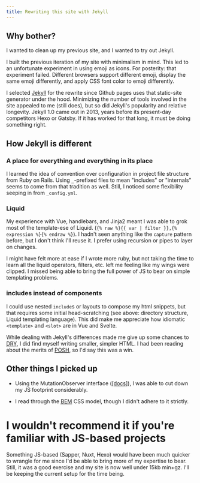 ```yaml
---
title: Rewriting this site with Jekyll
---
```


## Why bother?

I wanted to clean up my previous site, and I wanted to try out Jekyll.

I built the previous iteration of my site with minimalism in mind. This led to an unfortunate experiment in using emoji as icons. For posterity: that experiment failed. Different browsers support different emoji, display the same emoji differently, and apply CSS font color to emoji differently.

I selected [Jekyll](https://jekyllrb.com/) for the rewrite since Github pages uses that static-site generator under the hood. Minimizing the number of tools involved in the site appealed to me (still does), but so did Jekyll's popularity and relative longevity. Jekyll 1.0 came out in 2013, years before its present-day competitors Hexo or Gatsby. If it has worked for that long, it must be doing something right.

## How Jekyll is different

### A place for everything and everything in its place

I learned the idea of convention over configuration in project file structure from Ruby on Rails. Using `_`-prefixed files to mean "includes" or "internals" seems to come from that tradition as well. Still, I noticed some flexibility seeping in from `_config.yml`.

### Liquid

My experience with Vue, handlebars, and Jinja2 meant I was able to grok most of the template-ese of Liquid. (`{% raw %}{{ var | filter }},{% expression %}{% endraw %}`). I hadn't seen anything like the `capture` pattern before, but I don't think I'll reuse it. I prefer using recursion or pipes to layer on changes.

I might have felt more at ease if I wrote more ruby, but not taking the time to learn all the liquid operators, filters, etc. left me feeling like my wings were clipped. I missed being able to bring the full power of JS to bear on simple templating problems.

### includes instead of components

I could use nested `include`s or layouts to compose my html snippets, but that requires some initial head-scratching (see above: directory structure, Liquid templating language). This did make me appreciate how idiomatic `<template>` and `<slot>` are in Vue and Svelte.

While dealing with Jekyll's differences made me give up some chances to <abbr title="Don't Repeat Yourself">DRY</abbr>, I did find myself writing smaller, simpler HTML. I had been reading about the merits of [<abbr title="Plain Old Semantic HTML">POSH</abbr>](http://microformats.org/wiki/posh), so I'd say this was a win.

## Other things I picked up

- Using the MutationObserver interface ([[docs]](https://developer.mozilla.org/en-US/docs/Web/API/MutationObserver)), I was able to cut down my JS footprint considerably.

- I read through the [<abbr title="Block-Element-Modifier">BEM</abbr>](http://getbem.com/introduction/) CSS model, though I didn't adhere to it strictly.

# I wouldn't recommend it if you're familiar with JS-based projects

Something JS-based (Sapper, Nuxt, Hexo) would have been much quicker to wrangle for me since I'd be able to bring more of my expertise to bear. Still, it was a good exercise and my site is now well under 15kb min+gz. I'll be keeping the current setup for the time being.

